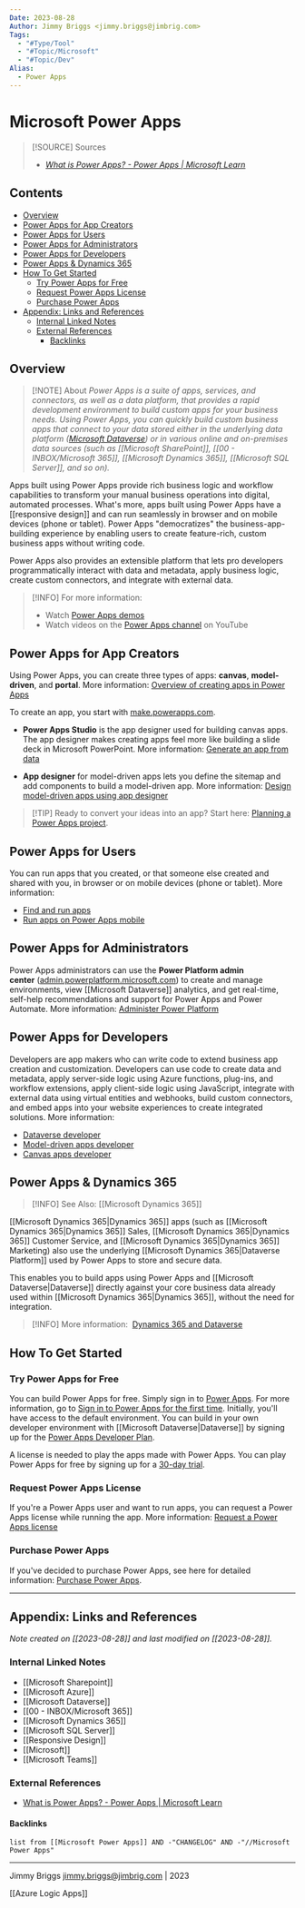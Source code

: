 ```yaml
---
Date: 2023-08-28
Author: Jimmy Briggs <jimmy.briggs@jimbrig.com>
Tags:
  - "#Type/Tool"
  - "#Topic/Microsoft"
  - "#Topic/Dev"
Alias:
  - Power Apps
---
```


# Microsoft Power Apps

> [!SOURCE] Sources
> - *[What is Power Apps? - Power Apps | Microsoft Learn](https://learn.microsoft.com/en-us/power-apps/powerapps-overview)*

## Contents

- [Overview](#overview)
- [Power Apps for App Creators](#power-apps-for-app-creators)
- [Power Apps for Users](#power-apps-for-users)
- [Power Apps for Administrators](#power-apps-for-administrators)
- [Power Apps for Developers](#power-apps-for-developers)
- [Power Apps & Dynamics 365](#power-apps--dynamics-365)
- [How To Get Started](#how-to-get-started)
	- [Try Power Apps for Free](#try-power-apps-for-free)
	- [Request Power Apps License](#request-power-apps-license)
	- [Purchase Power Apps](#purchase-power-apps)
- [Appendix: Links and References](#appendix-links-and-references)
	- [Internal Linked Notes](#internal-linked-notes)
	- [External References](#external-references)
		- [Backlinks](#backlinks)

## Overview

> [!NOTE] About
> *Power Apps is a suite of apps, services, and connectors, as well as a data platform, that provides a rapid development environment to build custom apps for your business needs. Using Power Apps, you can quickly build custom business apps that connect to your data stored either in the underlying data platform ([Microsoft Dataverse](https://learn.microsoft.com/en-us/powerapps/maker/data-platform/data-platform-intro)) or in various online and on-premises data sources (such as [[Microsoft SharePoint]], [[00 - INBOX/Microsoft 365]], [[Microsoft Dynamics 365]], [[Microsoft SQL Server]], and so on).*

Apps built using Power Apps provide rich business logic and workflow capabilities to transform your manual business operations into digital, automated processes. What's more, apps built using Power Apps have a [[responsive design]] and can run seamlessly in browser and on mobile devices (phone or tablet). Power Apps "democratizes" the business-app-building experience by enabling users to create feature-rich, custom business apps without writing code.

Power Apps also provides an extensible platform that lets pro developers programmatically interact with data and metadata, apply business logic, create custom connectors, and integrate with external data.

> [!INFO] For more information:
> - Watch [Power Apps demos](https://powerapps.microsoft.com/demo/)
> - Watch videos on the [Power Apps channel](https://www.youtube.com/channel/UCGfWR2ekfRFckLjev6eQYLg) on YouTube

## Power Apps for App Creators

Using Power Apps, you can create three types of apps: **canvas**, **model-driven**, and **portal**. More information: [Overview of creating apps in Power Apps](https://learn.microsoft.com/en-us/power-apps/maker/)

To create an app, you start with [make.powerapps.com](https://make.powerapps.com/).

- **Power Apps Studio** is the app designer used for building canvas apps. The app designer makes creating apps feel more like building a slide deck in Microsoft PowerPoint. More information: [Generate an app from data](https://learn.microsoft.com/en-us/powerapps/maker/canvas-apps/data-platform-create-app)

- **App designer** for model-driven apps lets you define the sitemap and add components to build a model-driven app. More information: [Design model-driven apps using app designer](https://learn.microsoft.com/en-us/power-apps/maker/model-driven-apps/design-custom-business-apps-using-app-designer)

> [!TIP] Ready to convert your ideas into an app?
> Start here: [Planning a Power Apps project](https://learn.microsoft.com/en-us/powerapps/guidance/planning/introduction).

## Power Apps for Users

You can run apps that you created, or that someone else created and shared with you, in browser or on mobile devices (phone or tablet). More information:

- [Find and run apps](https://learn.microsoft.com/en-us/power-apps/user/)
- [Run apps on Power Apps mobile](https://learn.microsoft.com/en-us/power-apps/mobile/run-powerapps-on-mobile)

## Power Apps for Administrators

Power Apps administrators can use the **Power Platform admin center** ([admin.powerplatform.microsoft.com](https://admin.powerplatform.microsoft.com/)) to create and manage environments, view [[Microsoft Dataverse]] analytics, and get real-time, self-help recommendations and support for Power Apps and Power Automate. More information: [Administer Power Platform](https://learn.microsoft.com/en-us/power-platform/admin/admin-guide)

## Power Apps for Developers

Developers are app makers who can write code to extend business app creation and customization. Developers can use code to create data and metadata, apply server-side logic using Azure functions, plug-ins, and workflow extensions, apply client-side logic using JavaScript, integrate with external data using virtual entities and webhooks, build custom connectors, and embed apps into your website experiences to create integrated solutions. More information:

- [Dataverse developer](https://learn.microsoft.com/en-us/powerapps/developer/data-platform/)
- [Model-driven apps developer](https://learn.microsoft.com/en-us/powerapps/developer/model-driven-apps/)
- [Canvas apps developer](https://learn.microsoft.com/en-us/powerapps/maker/canvas-apps/dev-enterprise-intro)

## Power Apps & Dynamics 365

> [!INFO] See Also:
> [[Microsoft Dynamics 365]]

[[Microsoft Dynamics 365|Dynamics 365]] apps (such as [[Microsoft Dynamics 365|Dynamics 365]] Sales, [[Microsoft Dynamics 365|Dynamics 365]] Customer Service, and [[Microsoft Dynamics 365|Dynamics 365]] Marketing) also use the underlying [[Microsoft Dynamics 365|Dataverse Platform]] used by Power Apps to store and secure data.

This enables you to build apps using Power Apps and [[Microsoft Dataverse|Dataverse]] directly against your core business data already used within [[Microsoft Dynamics 365|Dynamics 365]], without the need for integration.

> [!INFO] More information: 
> [Dynamics 365 and Dataverse](https://learn.microsoft.com/en-us/power-apps/maker/data-platform/data-platform-intro#dynamics-365-and-dataverse)

## How To Get Started

### Try Power Apps for Free

You can build Power Apps for free. Simply sign in to [Power Apps](https://make.powerapps.com/). For more information, go to [Sign in to Power Apps for the first time](https://learn.microsoft.com/en-us/power-apps/maker/canvas-apps/intro-maker-portal). Initially, you'll have access to the default environment. You can build in your own developer environment with [[Microsoft Dataverse|Dataverse]] by signing up for the [Power Apps Developer Plan](https://learn.microsoft.com/en-us/power-apps/maker/developer-plan).

A license is needed to play the apps made with Power Apps. You can play Power Apps for free by signing up for a [30-day trial](https://learn.microsoft.com/en-us/power-apps/maker/signup-for-powerapps).

### Request Power Apps License

If you're a Power Apps user and want to run apps, you can request a Power Apps license while running the app. More information: [Request a Power Apps license](https://learn.microsoft.com/en-us/power-apps/user/request-license)

### Purchase Power Apps

If you've decided to purchase Power Apps, see here for detailed information: [Purchase Power Apps](https://learn.microsoft.com/en-us/power-platform/admin/signup-for-powerapps-admin).

***

## Appendix: Links and References

*Note created on [[2023-08-28]] and last modified on [[2023-08-28]].*

### Internal Linked Notes

- [[Microsoft Sharepoint]]
- [[Microsoft Azure]]
- [[Microsoft Dataverse]]
- [[00 - INBOX/Microsoft 365]]
- [[Microsoft Dynamics 365]]
- [[Microsoft SQL Server]]
- [[Responsive Design]]
- [[Microsoft]]
- [[Microsoft Teams]]

### External References

- [What is Power Apps? - Power Apps | Microsoft Learn](https://learn.microsoft.com/en-us/power-apps/powerapps-overview)

#### Backlinks

```dataview
list from [[Microsoft Power Apps]] AND -"CHANGELOG" AND -"//Microsoft Power Apps"
```


***

Jimmy Briggs <jimmy.briggs@jimbrig.com> | 2023


[[Azure Logic Apps]]
